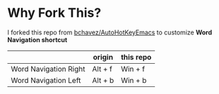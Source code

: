 # Why Fork This?
I forked this repo from [bchavez/AutoHotKeyEmacs](https://github.com/bchavez/AutoHotKeyEmacs) to customize **Word Navigation shortcut**

|                       | origin  | this repo |
|-----------------------|---------|-----------|
| Word Navigation Right | Alt + f | Win + f   |
| Word Navigation Left  | Alt + b | Win + b   |
